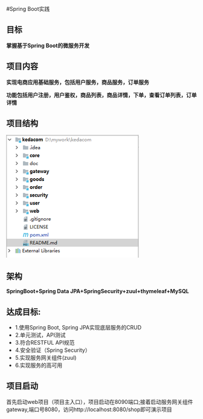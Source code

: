#Spring Boot实践

## 目标

**掌握基于Spring Boot的微服务开发**

## 项目内容

**实现电商应用基础服务，包括用户服务，商品服务，订单服务**

**功能包括用户注册，用户鉴权，商品列表，商品详情，下单，查看订单列表，订单详情**

## 项目结构

![](/doc/img/structure.png)

## 架构

**SpringBoot+Spring Data JPA+SpringSecurity+zuul+thymeleaf+MySQL**

## 达成目标:

  - 1.使用Spring Boot, Spring JPA实现底层服务的CRUD
  - 2.单元测试，API测试
  - 3.符合RESTFUL API规范
  - 4.安全验证（Spring Security）
  - 5.实现服务网关组件(zuul)
  - 6.实现服务的高可用

## 项目启动

首先启动web项目（项目主入口），项目启动在8090端口;接着启动服务网关组件gateway,端口号8080，访问http://localhost:8080/shop即可演示项目